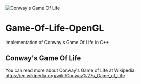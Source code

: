 ![Conway's Game Of Life](https://i.imgur.com/TjjrNq8.png)

# Game-Of-Life-OpenGL
Implementation of Conway's Game Of Life in C++

## Conway's Game Of Life
You can read more about Conway's Game of Life at Wikipedia: https://en.wikipedia.org/wiki/Conway%27s_Game_of_Life
